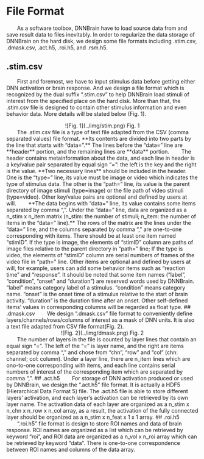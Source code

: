 # File Format
&emsp;&emsp;As a software toolbox, DNNBrain have to load source data from and save result data to files inevitably. In order to regularize the data storage of DNNBrain on the hard disk, we design some file formats including .stim.csv, .dmask.csv, .act.h5, .roi.h5, and .rsm.h5.
## .stim.csv
&emsp;&emsp;First and foremost, we have to input stimulus data before getting either DNN activation or brain response. And we design a file format which is recognized by the dual suffix “.stim.csv” to help DNNBrain load stimuli of interest from the specified place on the hard disk. More than that, the .stim.csv file is designed to contain other stimulus information and even behavior data. More details will be stated below (Fig. 1).  
<center>![Fig. 1](../img/stim.png)  
Fig. 1</center>  
&emsp;&emsp;The .stim.csv file is a type of text file adapted from the CSV (comma separated values) file format. **Its contents are divided into two parts by the line that starts with “data=”.** The lines before the “data=” line are **header** portion, and the remaining lines are **data** portion.  
&emsp;&emsp;The header contains metainformation about the data, and each line in header is a key/value pair separated by equal sign “=”: the left is the key and the right is the value. **Two necessary lines** should be included in the header. One is the “type=” line, its value must be image or video which indicates the type of stimulus data. The other is the “path=” line, its value is the parent directory of image stimuli (type=image) or the file path of video stimuli (type=video). Other key/value pairs are optional and defined by users at will.  
&emsp;&emsp;**The data begins with “data=” line, its value contains some items separated by comma “,”. Under the “data=” line, data are organized as a n_stim x n_item matrix (n_stim: the number of stimuli; n_item: the number of items in the “data=” line).** The rows of the matrix are the lines under the “data=” line, and the columns separated by comma “,” are one-to-one corresponding with items. There should be at least one item named “stimID”. If the type is image, the elements of “stimID” column are paths of image files relative to the parent directory in “path=” line; If the type is video, the elements of “stimID” column are serial numbers of frames of the video file in “path=” line. Other items are optional and defined by users at will, for example, users can add some behavior items such as “reaction time” and “response”. It should be noted that some item names (“label”, “condition”, “onset” and “duration”) are reserved words used by DNNBrain. “label” means category label of a stimulus. “condition” means category name. “onset” is the onset time of a stimulus relative to the start of brain activity. “duration” is the duration time after an onset. Other self-defined items’ values in corresponding columns will be regarded as float type.
## .dmask.csv
&emsp;&emsp;We design “.dmask.csv” file format to conveniently define layers/channels/rows/columns of interest as a mask of DNN units. It is also a text file adapted from CSV file format(Fig. 2).  
<center>![Fig. 2](../img/dmask.png)  
Fig. 2</center>  
&emsp;&emsp;The number of layers in the file is counted by layer lines that contain an equal sign “=”. The left of the “=” is layer name, and the right are items separated by comma “,” and chose from “chn”, “row” and “col” (chn: channel; col: column). Under a layer line, there are n_item lines which are ono-to-one corresponding with items, and each line contains serial numbers of interest of the corresponding item which are separated by comma “,”.
## .act.h5
&emsp;&emsp;For storage of DNN activation produced or used by DNNBrain, we design the “.act.h5” file format. It is actually a HDF5 (Hierarchical Data Format 5) file. The .act.h5 file is able to store different layers’ activation, and each layer’s activation can be retrieved by its own layer name. The activation data of each layer are organized as a n_stim x n_chn x n_row x n_col array, as a result, the activation of the fully connected layer should be organized as a n_stim x n_feat x 1 x 1 array.
## .roi.h5
&emsp;&emsp;“.roi.h5” file format is design to store ROI names and data of brain response. ROI names are organized as a list which can be retrieved by keyword “roi”, and ROI data are organized as a n_vol x n_roi array which can be retrieved by keyword “data”. There is one-to-one correspondence between ROI names and columns of the data array.
